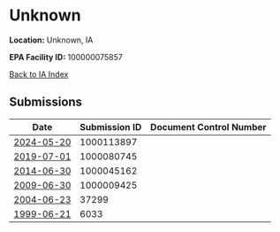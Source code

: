 # Unknown

**Location:** Unknown, IA

**EPA Facility ID:** 100000075857

[Back to IA Index](../../index.md)

## Submissions

| Date | Submission ID | Document Control Number |
|------|--------------|-------------------------|
| [2024-05-20](submissions/1000113897.md) | 1000113897 |  |
| [2019-07-01](submissions/1000080745.md) | 1000080745 |  |
| [2014-06-30](submissions/1000045162.md) | 1000045162 |  |
| [2009-06-30](submissions/1000009425.md) | 1000009425 |  |
| [2004-06-23](submissions/37299.md) | 37299 |  |
| [1999-06-21](submissions/6033.md) | 6033 |  |

